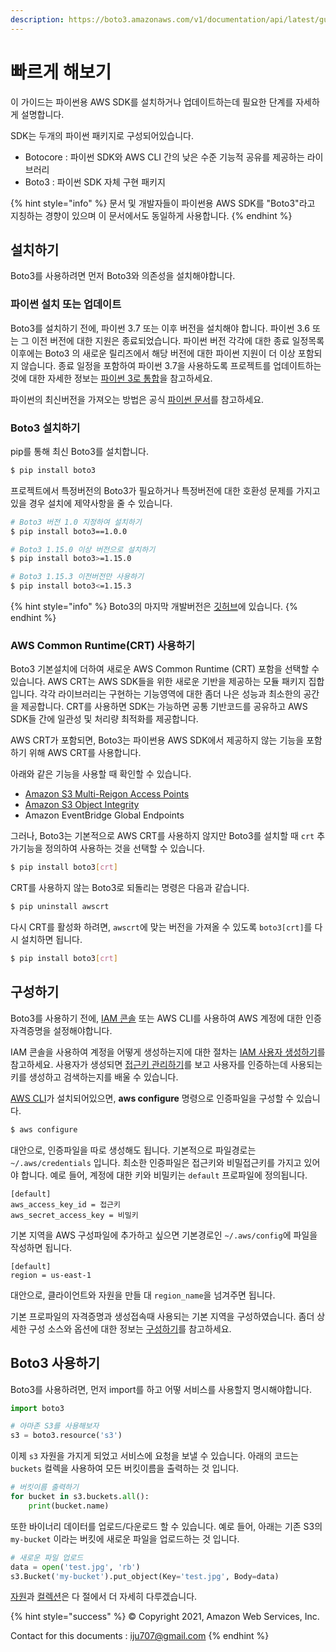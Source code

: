 ```yaml
---
description: https://boto3.amazonaws.com/v1/documentation/api/latest/guide/quickstart.html
---
```


# 빠르게 해보기

이 가이드는 파이썬용 AWS SDK를 설치하거나 업데이트하는데 필요한 단계를 자세하게 설명합니다.

SDK는 두개의 파이썬 패키지로 구성되어있습니다.

* Botocore : 파이썬 SDK와 AWS CLI 간의 낮은 수준 기능적 공유를 제공하는 라이브러리
* Boto3 : 파이썬 SDK 자체 구현 패키지

{% hint style="info" %}
문서 및 개발자들이 파이썬용 AWS SDK를 "Boto3"라고 지칭하는 경향이 있으며 이 문서에서도 동일하게 사용합니다.
{% endhint %}

## 설치하기

Boto3를 사용하려면 먼저 Boto3와 의존성을 설치해야합니다.

### 파이썬 설치 또는 업데이트

Boto3를 설치하기 전에, 파이썬 3.7 또는 이후 버전을 설치해야 합니다. 파이썬 3.6 또는 그 이전 버전에 대한 지원은 종료되었습니다. 파이썬 버전 각각에 대한 종료 일정목록 이후에는 Boto3 의 새로운 릴리즈에서 해당 버전에 대한 파이썬 지원이 더 이상 포함되지 않습니다. 종료 일정을 포함하여 파이썬 3.7을 사용하도록 프로젝트를 업데이트하는 것에 대한 자세한 정보는 [파이썬 3로 통합](https://boto3.amazonaws.com/v1/documentation/api/latest/guide/migrationpy3.html#guide-migration-py3)을 참고하세요.

파이썬의 최신버전을 가져오는 방법은 공식 [파이썬 문서](https://www.python.org/downloads/)를 참고하세요.

### Boto3 설치하기

pip를 통해 최신 Boto3를 설치합니다.

```bash
$ pip install boto3
```

프로젝트에서 특정버전의 Boto3가 필요하거나 특정버전에 대한 호환성 문제를 가지고 있을 경우 설치에 제약사항을 줄 수 있습니다.

```bash
# Boto3 버전 1.0 지정하여 설치하기
$ pip install boto3==1.0.0

# Boto3 1.15.0 이상 버전으로 설치하기
$ pip install boto3>=1.15.0

# Boto3 1.15.3 이전버전만 사용하기
$ pip install boto3<=1.15.3
```

{% hint style="info" %}
Boto3의 마지막 개발버전은 [깃허브](https://github.com/boto/boto3)에 있습니다.
{% endhint %}

### AWS Common Runtime(CRT) 사용하기

Boto3 기본설치에 더하여 새로운 AWS Common Runtime (CRT) 포함을 선택할 수 있습니다. AWS CRT는 AWS SDK들을 위한 새로운 기반을 제공하는 모듈 패키지 집합입니다. 각각 라이브러리는 구현하는 기능영역에 대한 좀더 나은 성능과 최소한의 공간을 제공합니다. CRT를 사용하면 SDK는 가능하면 공통 기반코드를 공유하고 AWS SDK들 간에 일관성 및 처리량 최적화를 제공합니다.

AWS CRT가 포함되면, Boto3는 파이썬용 AWS SDK에서 제공하지 않는 기능을 포함하기 위해 AWS CRT를 사용합니다.

아래와 같은 기능을 사용할 때 확인할 수 있습니다.

* [Amazon S3 Multi-Reigon Access Points](https://docs.aws.amazon.com/AmazonS3/latest/userguide/MultiRegionAccessPoints.html)
* [Amazon S3 Object Integrity](https://docs.aws.amazon.com/AmazonS3/latest/userguide/checking-object-integrity.html)
* Amazon EventBridge Global Endpoints

그러나, Boto3는 기본적으로 AWS CRT를 사용하지 않지만 Boto3를 설치할 때 `crt` 추가기능을 정의하여 사용하는 것을 선택할 수 있습니다.

```bash
$ pip install boto3[crt]
```

CRT를 사용하지 않는 Boto3로 되돌리는 명령은 다음과 같습니다.

```bash
$ pip uninstall awscrt
```

다시 CRT를 활성화 하려면, `awscrt`에 맞는 버전을 가져올 수 있도록 `boto3[crt]`를 다시 설치하면 됩니다.

```bash
$ pip install boto3[crt]
```

## 구성하기

Boto3를 사용하기 전에, [IAM 콘솔](https://console.aws.amazon.com/iam/home) 또는 AWS CLI를 사용하여 AWS 계정에 대한 인증자격증명을 설정해야합니다.

IAM 콘솔을 사용하여 계정을 어떻게 생성하는지에 대한 절차는 [IAM 사용자 생성하기](https://docs.aws.amazon.com/IAM/latest/UserGuide/id\_users\_create.html#id\_users\_create\_console)를 참고하세요. 사용자가 생성되면 [접근키 관리하기](https://docs.aws.amazon.com/IAM/latest/UserGuide/id\_credentials\_access-keys.html#Using\_CreateAccessKey)를 보고 사용자를 인증하는데 사용되는 키를 생성하고 검색하는지를 배울 수 있습니다.

[AWS CLI](http://aws.amazon.com/cli/)가 설치되어있으면, **aws configure** 명령으로 인증파일을 구성할 수 있습니다.

```bash
$ aws configure
```

대안으로, 인증파일을 따로 생성해도 됩니다. 기본적으로 파일경로는 `~/.aws/credentials` 입니다. 최소한 인증파일은 접근키와 비밀접근키를 가지고 있어야 합니다. 예로 들어, 계정에 대한 키와 비밀키는 `default` 프로파일에 정의됩니다.

```
[default]
aws_access_key_id = 접근키
aws_secret_access_key = 비밀키
```

기본 지역을 AWS 구성파일에 추가하고 싶으면 기본경로인 `~/.aws/config`에 파일을 작성하면 됩니다.

```
[default]
region = us-east-1
```

대안으로, 클라이언트와 자원을 만들 대 `region_name`을 넘겨주면 됩니다.

기본 프로파일의 자격증명과 생성접속때 사용되는 기본 지역을 구성하였습니다. 좀더 상세한 구성 소스와 옵션에 대한 정보는 [구성하기](https://boto3.amazonaws.com/v1/documentation/api/latest/guide/configuration.html#guide-configuration)를 참고하세요.

## Boto3 사용하기

Boto3를 사용하려면, 먼저 import를 하고 어떻 서비스를 사용할지 명시해야합니다.

```python
import boto3

# 아마존 S3를 사용해보자
s3 = boto3.resource('s3')
```

이제 `s3` 자원을 가지게 되었고 서비스에 요청을 보낼 수 있습니다. 아래의 코드는 `buckets` 컬렉을 사용하여 모든 버킷이름을 출력하는 것 입니다.

```python
# 버킷이름 출력하기
for bucket in s3.buckets.all():
    print(bucket.name)
```

또한 바이너리 데이터를 업로드/다운로드 할 수 있습니다. 예로 들어, 아래는 기존 S3의 `my-bucket` 이라는 버킷에 새로운 파일을 업로드하는 것 입니다.

```python
# 새로운 파일 업로드
data = open('test.jpg', 'rb')
s3.Bucket('my-bucket').put_object(Key='test.jpg', Body=data)
```

[자원](https://boto3.amazonaws.com/v1/documentation/api/latest/guide/resources.html#guide-resources)과 [컬렉션](https://boto3.amazonaws.com/v1/documentation/api/latest/guide/collections.html#guide-collections)은 다 절에서 더 자세히 다루겠습니다.

{% hint style="success" %}
© Copyright 2021, Amazon Web Services, Inc.

Contact for this documents : [iju707@gmail.com](mailto:iju707@gmail.com)
{% endhint %}
